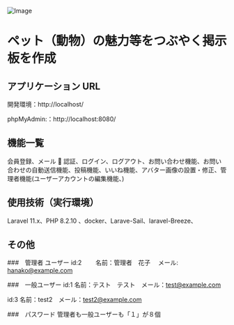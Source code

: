 ![Image](https://github.com/user-attachments/assets/6c49baf3-3bd1-4a68-a97d-f7304b76b749)

# ペット（動物）の魅力等をつぶやく掲示板を作成

## アプリケーション URL

開発環境：http://localhost/

phpMyAdmin:：http://localhost:8080/

## 機能一覧

会員登録、メール 📨 認証、ログイン、ログアウト、お問い合わせ機能、お問い合わせの自動送信機能、投稿機能、いいね機能、アバター画像の設置・修正、管理者機能(ユーザーアカウントの編集機能、)

## 使用技術（実行環境）

Laravel 11.x、PHP 8.2.10 、docker、Larave-Sail、laravel-Breeze、

## その他

###　管理者
ユーザー id:2 　　名前：管理者　花子　 メール:
hanako@example.com

###　一般ユーザー
id:1 名前：テスト　テスト　メール：test@example.com

id:3 名前：test2　メール：test2@example.com


###　パスワード
管理者も一般ユーザーも「１」が８個
